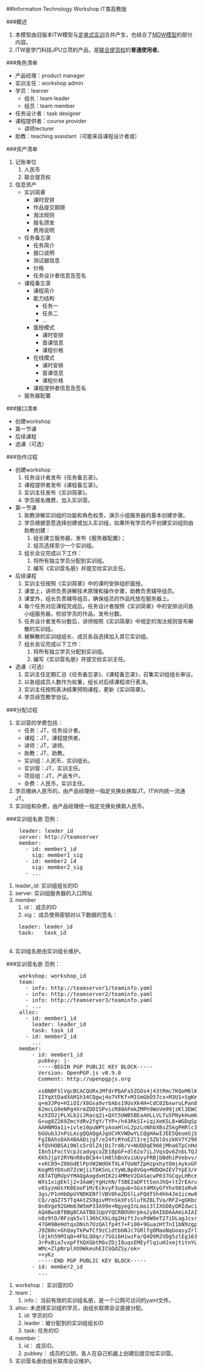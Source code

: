 ##Information Technology Workshop
IT类高教版

###概述
1. 本模型由旧版本ITW模型与[定单式实训](https://github.com/hyg/com.origin/blob/master/Order.Training/Order.Training.md)合并产生，也结合了[MDW模型](http://git.oschina.net/hyg/MDW/blob/master/README.md)的部分内容。
2. ITW是学门科技JPU立项的产品，是[联合提货权](https://github.com/hyg/com.origin/blob/master/Joint.Token/Joint.Token.md)的**普通使用者**。

###角色清单
* 产品经理：product manager
* 实训主任：workshop admin
* 学员：learner
	* 组长：team leader
	* 组员：team member
* 任务设计者：task designer
* 课程提供者：course provider
	* 讲师lecturer
* 助教：teaching assistant（可能来自课程设计者或）

###资产清单
1. 记账单位
	1. 人民币
	2. 联合提货权
2. 信息资产
	* 实训简章
		* 课时安排
		* 作品提交期限
		* 淘汰规则
		* 报名颁发
		* 费用说明
	* 任务备忘录
		* 任务简介
		* 接口说明
		* 测试器信息
		* 价格
		* 任务设计者信息及签名
	* 课程备忘录
		* 课程简介
		* 能力结构
			* 任务一
			* 任务二
			* ...
		* 面授模式
			* 课时安排
			* 首课信息
			* 课程价格 
		* 在线模式
			* 课时安排
			* 首课信息
		 	* 课程价格
		* 课程提供者信息及签名
	* 服务器配置

###接口清单
* 创建workshop
* 第一节课
* 后续课程 
* 选课（可选）

###协作过程
* 创建workshop
	1. 任务设计者发布《任务备忘录》。
	2. 课程提供者发布《课程备忘录》。
	3. 实训主任发布《实训简章》。
	4. 学员报名缴费，加入实训营。
* 第一节课
	1. 助教讲解实训组的功能和角色权责，演示小组服务器的基本创建步骤。
	2. 学员根据意愿选择创建或加入实训组，如果所有学员均不创建实训组则由助教创建：
		1. 组长建立服务器，发布《服务器配置》；
		2. 组员选择至少一个实训组。
	3. 组长会议完成以下工作：
		1. 将所有独立学员分配到实训组。
		2. 编写《实训营名册》并提交给实训主任。
* 后续课程 
	1. 实训主任按照《实训简章》中的课时安排组织面授。
	2. 课堂上，讲师负责讲解技术原理和操作步骤，助教负责辅导组员。
	3. 课堂外，组长负责辅导组员，确保组员的作品托放在服务器上。
	4. 每个任务对应课程完成后，任务设计者按照《实训简章》中的安排访问各小组服务器，检验学员的作品，发布分数。
	5. 任务设计者发布分数后，讲师按照《实训简章》中规定的淘汰规则宣布解散的实训组。
	6. 被解散的实训组组长、成员各自选择加入其它实训组。
	7.  组长会议完成以下工作：
		1. 将所有独立学员分配到实训组。
		2. 编写《实训营名册》并提交给实训主任。
* 选课（可选）
	1. 实训主任定期汇总《任务备忘录》、《课程备忘录》，召集实训组组长审议。
	2. 以各组成员人数作为权重，组长对后续课程进行表决。
	3. 实训主任按照表决结果预购课程，更新《实训简章》。
	4. 学员续签教学协议。

###分配过程
1. 实训营的学费包括：
	* 任务：JT，任务设计者。
	* 课程：JT，课程提供者。
	* 讲师：JT，讲师。
	* 助教：JT，助教。
	* 实训组：人民币，实训组长。
	* 实训营：JT，实训主任。
	* 项目组：JT，产品专户。
	* 杂费：人民币，实训主任。
2. 学员缴纳人民币的，由产品经理统一指定兑换处换取JT。ITW内统一流通JT。
3. 实训组和杂费，由产品经理统一指定兑换处换取人民币。


###实训组名册
范例：
<pre>
	leader: leader_id
	server: http://teamserver
	member:
	  - id: member1_id
	    sig: member1_sig
	  - id: member2_id
	    sig: member2_sig
	  - ...
</pre>
1. leader_id: 实训组组长的ID
2. server: 实训组服务器的入口网址
3. member
	1. id： 成员的ID
	2. sig： 成员使用密钥对以下数据的签名：
	<pre>
	leader: leader_id
	task:	task_id
	</pre>
4. 实训组名册由实训组长维护。

###实训营名册
范例：
<pre>
	workshop: workshop_id
	team:
	  - info: http://teamserver1/teaminfo.yaml
	  - info: http://teamserver2/teaminfo.yaml
	  - info: http://teamserver3/teaminfo.yaml
	  - ...
	alloc:
	  - id: member1_id
	    leader: leader_id
		task: task_id
	  - id: member2_id
	    ...
	member:
		- id: member1_id
		  pubkey: |- 
		  -----BEGIN PGP PUBLIC KEY BLOCK-----
		  Version: OpenPGP.js v0.9.0
		  Comment: http://openpgpjs.org
		
		  xsBNBFSlVgcBCACQURxJMfdrPbAFa5ZGOs4j43tRmc7KQoM6lKveobO+v+Jg
		  IIYqXtDadXAM1h34CQgwj4o7VFKf+M1SmGbO57cx+M3U1+SgKmW9w8gRwgNE
		  q+m3JPo+HIiOI/X8Gsa9vrbAbs19UvXk4H+CdC02bxwruLPan87fI17wGLEB
		  62mcLG9eNPg4XrmZDDISPvicR88AFmkZMPh9WoVm99jzKl3EWCfPXqdNiLWK
		  kzXZO2jPLXLb2iJRacq2i+QXt5UWB5BEaAHLLVLTu5PNykHumN0xxIoidrxV
		  G+ug8Z269ZmcYdRv2fgY/TYP+/h43RkSI+iqiXeKSL8+WGDqSpee9sPnABEB
		  AAHNMOa1i+ivlei0puWPtyAoaHlnL2pzLnNhbXBsZSkgPHRlc3RAanNzYW1w
		  bGUub3JnPsLAcgQQAQgAJgUCVKVWDwYLCQgHAwIJEE5QeumSjbLwBBUIAgoD
		  FgIBAhsDAh4BAADijgf/e24fcRYoEZlIrej5ZblOszkKV7Y2900NerwrLPFK
		  kfQVHOBSAi9Nls5rOlZ4jDi7rd8/V+NUDDqE966jMha6TpCnHd+j6I4tiJiq
		  I8n51FoctVcpJcadygcoZE18pGF+dl62o7iLJVqsQv6ZnbLTQJngPDjAQGG8
		  KKhJjpY2RYNnR8vBCb4+lH8lhBnXviUUyyFRBjbBdhiPVebvv/LGd60diEmJ
		  +xKC89+Z0bGdElPpVW2WdOkTXL47UoNfZpHzpxhytOmjAykxGFtaqtUmHzvN
		  KogM5YDXuO7ZcWjiiTbKSnLcYyWLBp8VGq+MdDQmIEV7YpE3/mWPHat0wZar
		  X87ATQRUpVYMAQgAogdxHIK2i4MMeV2DASacwP037GCqyLHRcmo1ud5IYkHd
		  WXs1xigEklj2+3AaWjYgHzhN/f5BE2aDFttSonJhQ+ltZrEArungIWppSfN+
		  v6SyzmUsYK8EooF1M/EckvyF3ugub+SGst4MXyGfYhx901oRvKhY61pFWgZP
		  3gs/P1nHbDpUYNDKENflVBV0ha2DSlLxFQdfSh4hh4Jm1icmw85V5gTwppQd
		  CQ//qGZ757Tq4AtZS9givMYnSkXFsSlufKZ8LTVa/RFZ+gGKbcJHMR8XLoOc
		  8n8Vge92GHm63W5mP33A99e+NgyegInLmoi3lIXGO8yORIdwci17Eaqa9QAR
		  AQABwsBfBBgBCAATBQJUpVYQCRBOUHrpko2y8AIbDAAAmiAIAIHhfGiJ9e9L
		  n8z9tD/BFzqk5vll36hCXkLdg2HzftJsxPdW0eT27iDLagJcsrbVpRAag49/
		  47GH9BeHdtqsDNsh7UzQAlfp4t7+Fi00+9GuazHtTnI1bN9zgpGLCCNP6JUR
		  J9Z00c+GhQayTkPwTCf9zCidtbbNJc7GRlfgOMaoNqGoasyZrltqoB6hCM16
		  l0jkh59MIqQ+4FbLQOqr/7SGi6H1wzFa/Q4Q9R2VDg5zlEg163pbsf+ope52
		  3rPxBia7vxpFfXQXGbtR6vZDjI8uqsEMEyflqiuHJxmjtitnYLRqxQRr9fZq
		  WMc+ZlpNrplXO9WkeuhEICGQdZSy/ok=
		  =+yKz
		  -----END PGP PUBLIC KEY BLOCK-----
		- id: member2_id
		  ...
</pre>
1. workshop： 实训营的ID
2. team：
	1. info： 当前有效的实训组名册，是一个公网可访问的yaml文件。
3. alloc: 未选择实训组的学员，由组长联席会议直接分配。
	1. id: 学员的ID
	2. leader：被分配到的实训组组长ID
	3. task: 任务的ID
4. member：
	1. id： 成员ID。
	2. pubkey： 成员的公钥，各人在自己机器上创建后提交给实训营。
5. 实训营名册由组长联席会议维护。
